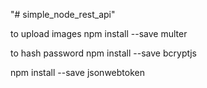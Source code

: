 "# simple_node_rest_api" 

to upload images
npm install --save multer

to hash password
npm install --save bcryptjs

npm install --save jsonwebtoken
